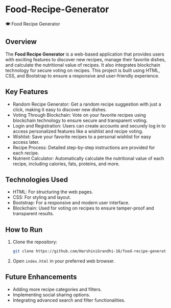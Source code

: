 # Food-Recipe-Generator


🍽️ Food Recipe Generator

## Overview

The **Food Recipe Generator** is a web-based application that provides users with exciting features to discover new recipes, manage their favorite dishes, and calculate the nutritional value of recipes. It also integrates blockchain technology for secure voting on recipes. This project is built using HTML, CSS, and Bootstrap to ensure a responsive and user-friendly experience.

## Key Features

- Random Recipe Generator: Get a random recipe suggestion with just a click, making it easy to discover new dishes.
- Voting Through Blockchain: Vote on your favorite recipes using blockchain technology to ensure secure and transparent voting.
- Login and Registration: Users can create accounts and securely log in to access personalized features like a wishlist and recipe voting.
- Wishlist: Save your favorite recipes to a personal wishlist for easy access later.
- Recipe Process: Detailed step-by-step instructions are provided for each recipe.
- Nutrient Calculator: Automatically calculate the nutritional value of each recipe, including calories, fats, proteins, and more.

## Technologies Used

- HTML: For structuring the web pages.
- CSS: For styling and layout.
- Bootstrap: For a responsive and modern user interface.
- Blockchain: Used for voting on recipes to ensure tamper-proof and transparent results.

## How to Run

1. Clone the repository:
   ```bash
   git clone https://github.com/HarshiniGrandhi-16/food-recipe-generator.git
   ```
2. Open `index.html` in your preferred web browser.


## Future Enhancements

- Adding more recipe categories and filters.
- Implementing social sharing options.
- Integrating advanced search and filter functionalities.

